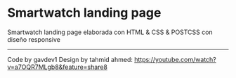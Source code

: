 # Smartwatch landing page

Smartwatch landing page elaborada con HTML & CSS & POSTCSS con diseño responsive

---

Code by gavdev1
Design by tahmid ahmed: https://youtube.com/watch?v=a7OQR7MLgb8&feature=share8